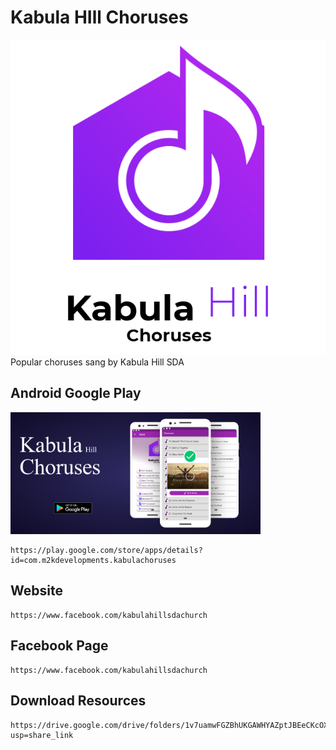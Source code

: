 # Kabula HIll Choruses
<img src="./logo.png"/>
Popular choruses sang by Kabula Hill SDA


## Android Google Play 
<img src="./googleplay.png" width="400px"/>

```
https://play.google.com/store/apps/details?id=com.m2kdevelopments.kabulachoruses
```


## Website
```
https://www.facebook.com/kabulahillsdachurch
```

## Facebook Page
```
https://www.facebook.com/kabulahillsdachurch
```

## Download Resources
```
https://drive.google.com/drive/folders/1v7uamwFGZBhUKGAWHYAZptJBEeCKcOX8?usp=share_link
```
